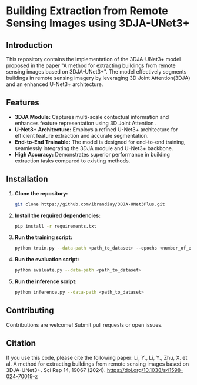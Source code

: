 # Building Extraction from Remote Sensing Images using 3DJA-UNet3+

## Introduction

This repository contains the implementation of the 3DJA-UNet3+ model proposed in the paper "A method for extracting buildings from remote sensing images based on 3DJA-UNet3+". The model effectively segments buildings in remote sensing imagery by leveraging 3D Joint Attention(3DJA) and an enhanced U-Net3+ architecture.

## Features

* **3DJA Module:** Captures multi-scale contextual information and enhances feature representation using 3D Joint Attention .
* **U-Net3+ Architecture:** Employs a refined U-Net3+ architecture for efficient feature extraction and accurate segmentation.
* **End-to-End Trainable:** The model is designed for end-to-end training, seamlessly integrating the 3DJA module and U-Net3+ backbone.
* **High Accuracy:** Demonstrates superior performance in building extraction tasks compared to existing methods.

## Installation

1. **Clone the repository:**
   ```bash
   git clone https://github.com/ibrandiay/3DJA-UNet3Plus.git

2. **Install the required dependencies:**
   ```bash
   pip install -r requirements.txt
   ```
   
3. **Run the training script:**
   ```bash
   python train.py --data-path <path_to_dataset> --epochs <number_of_epochs>
   ```
   
4. **Run the evaluation script:**
   ```bash
   python evaluate.py --data-path <path_to_dataset>
   ```
   
5. **Run the inference script:**
   ```bash
   python inference.py --data-path <path_to_dataset>
   ```
   
## Contributing
Contributions are welcome! Submit pull requests or open issues.

## Citation
If you use this code, please cite the following paper:
Li, Y., Li, Y., Zhu, X. et al. A method for extracting buildings from remote sensing images based on 3DJA-UNet3+. Sci Rep 14, 19067 (2024). https://doi.org/10.1038/s41598-024-70019-z

